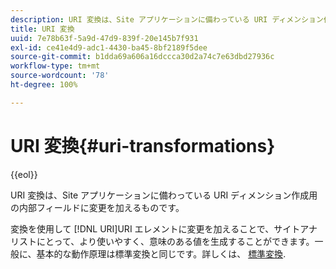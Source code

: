 ```yaml
---
description: URI 変換は、Site アプリケーションに備わっている URI ディメンション作成用の内部フィールドに変更を加えるものです。
title: URI 変換
uuid: 7e78b63f-5a9d-47d9-839f-20e145b7f931
exl-id: ce41e4d9-adc1-4430-ba45-8bf2189f5dee
source-git-commit: b1dda69a606a16dccca30d2a74c7e63dbd27936c
workflow-type: tm+mt
source-wordcount: '78'
ht-degree: 100%

---
```


# URI 変換{#uri-transformations}

{{eol}}

URI 変換は、Site アプリケーションに備わっている URI ディメンション作成用の内部フィールドに変更を加えるものです。

 変換を使用して [!DNL URI]URI エレメントに変更を加えることで、サイトアナリストにとって、より使いやすく、意味のある値を生成することができます。一般に、基本的な動作原理は標準変換と同じです。詳しくは、 [標準変換](../../../../../home/c-dataset-const-proc/c-data-trans/c-transf-types/c-standard-transf/c-standard-transf.md#concept-25f4bdbf8fe74c4aaeb2fcd226243886).
